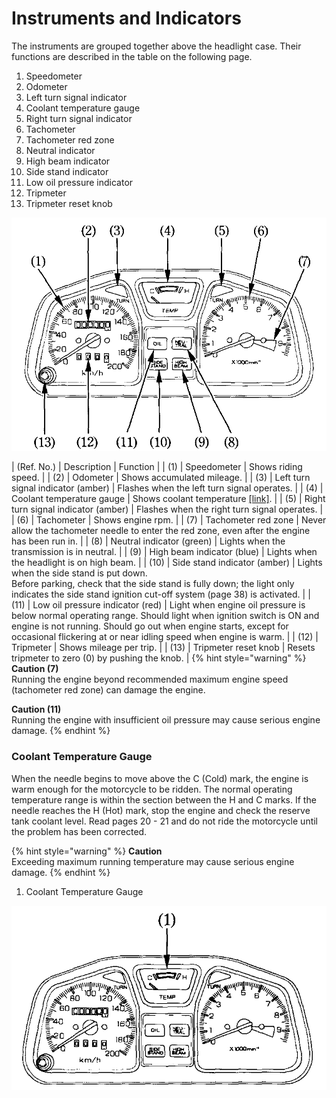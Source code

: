 # Instruments and Indicators

The instruments are grouped together above the headlight case. Their functions are described in the table on the following page.

1. Speedometer
2. Odometer
3. Left turn signal indicator
4. Coolant temperature gauge
5. Right turn signal indicator
6. Tachometer
7. Tachometer red zone
8. Neutral indicator
9. High beam indicator
10. Side stand indicator
11. Low oil pressure indicator
12. Tripmeter
13. Tripmeter reset knob

![](../../.gitbook/assets/owners-004.png)

| (Ref. No.) | Description | Function |
| (1) | Speedometer | Shows riding speed. |
| (2) | Odometer | Shows accumulated mileage. |
| (3) | Left turn signal indicator (amber) | Flashes when the left turn signal operates. |
| (4) | Coolant temperature gauge | Shows coolant temperature <a href="https://xl400v.gitbook.io/honda-transalp/owners/02/01#coolant-temperature-gauge">[link]</a>. |
| (5) | Right turn signal indicator (amber) | Flashes when the right turn signal operates. | 
| (6) | Tachometer | Shows engine rpm. |
| (7) | Tachometer red zone | Never allow the tachometer needle to enter the red zone, even after the engine has been run in. |
| (8) | Neutral indicator (green) | Lights when the transmission is in neutral. |
| (9) | High beam indicator (blue) | Lights when the headlight is on high beam. |
| (10) | Side stand indicator (amber) | Lights when the side stand is put down.<br />Before parking, check that the side stand is fully down; the light only indicates the side stand ignition cut-off system (page 38) is activated. |
| (11) | Low oil pressure indicator (red) | Light when engine oil pressure is below normal operating range. Should light when ignition switch is ON and engine is not running. Should go out when engine starts, except for occasional flickering at or near idling speed when engine is warm. |
| (12) | Tripmeter | Shows mileage per trip. |
| (13) | Tripmeter reset knob | Resets tripmeter to zero (0) by pushing the knob. |
{% hint style="warning" %}
**Caution \(7\)**  
Running the engine beyond recommended maximum engine speed \(tachometer red zone\) can damage the engine.

**Caution \(11\)**  
Running the engine with insufficient oil pressure may cause serious engine damage.
{% endhint %}

### Coolant Temperature Gauge

When the needle begins to move above the C \(Cold\) mark, the engine is warm enough for the motorcycle to be ridden. The normal operating temperature range is within the section between the H and C marks. If the needle reaches the H \(Hot\) mark, stop the engine and check the reserve tank coolant level. Read pages 20 - 21 and do not ride the motorcycle until the problem has been corrected.

{% hint style="warning" %}
**Caution**  
Exceeding maximum running temperature may cause serious engine damage.
{% endhint %}

1. Coolant Temperature Gauge

![](../../.gitbook/assets/owners-005.png)
